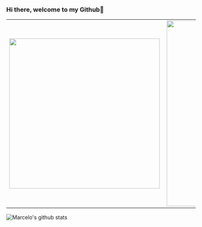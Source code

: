 ### Hi there, welcome to my Github👋

<!--
**marcelosevergnini/marcelosevergnini** is a ✨ _special_ ✨ repository because its `README.md` (this file) appears on your GitHub profile.

Here are some ideas to get you started:

- 🔭 I’m currently working on ...
- 🌱 I’m currently learning ...
- 👯 I’m looking to collaborate on ...
- 🤔 I’m looking for help with ...
- 💬 Ask me about ...
- 📫 How to reach me: ...
- 😄 Pronouns: ...
- ⚡ Fun fact: ...
-->

<center>
<table>
    <tr>
        <td><img width="400px" align="left" src="https://github-readme-stats.vercel.app/api/top-langs/?username=marcelosevergnini&hide=html&layout=compact&theme=dark" /></td>
        <td><img width="495px" align="left" src="https://github-readme-stats.vercel.app/api?username=marcelosevergnini&theme=dark"/></td>
    </tr>   
</table>
</center>  

![Marcelo's github stats](https://github-readme-stats.vercel.app/api?username=marcelosevergnini&show_icons=true&theme=dark)



